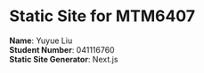 # Static Site for MTM6407

**Name**: Yuyue Liu  
**Student Number**: 041116760  
**Static Site Generator**: Next.js  
